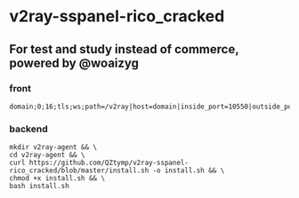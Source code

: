 # v2ray-sspanel-rico_cracked
## For test and study instead of commerce, powered by @woaizyg

### front
    domain;0;16;tls;ws;path=/v2ray|host=domain|inside_port=10550|outside_port=443
    
### backend

    mkdir v2ray-agent && \
    cd v2ray-agent && \
    curl https://github.com/QZtymp/v2ray-sspanel-rico_cracked/blob/master/install.sh -o install.sh && \
    chmod +x install.sh && \
    bash install.sh
